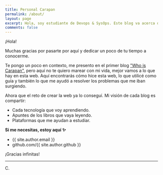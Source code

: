 ```yaml
---
title: Personal Carapan
permalink: /about/
layout: page
excerpt: Hola, soy estudiante de Devops & SysOps. Este blog va acerca de mi camino hacia el mundo Cloud.
comments: false
---
```


¡Hola!

Muchas gracias por pasarte por aquí y dedicar un poco de tu tiempo a conocerme.

Te pongo un poco en contexto, me presento en el primer blog <a href="https://misscarapan.dev/who-is-carapan/" target="_blank" rel="nofollow">"Who is Carapan"</a>, pero aquí no te quiero marear con mi vida, mejor vamos a lo que hay en esta web. Aquí encontrarás cómo hice esta web, lo que  utilicé como guía y también lo que me ayudó a resolver los problemas que me iban surgiendo. 

Ahora que el reto de crear la web ya lo conseguí. Mi visión de cada blog es compartir:
- Cada tecnología que voy aprendiendo.
- Apuntes de los libros que vaya leyendo.
- Plataformas que me ayudan a estudiar.







**Si me necesitas, estoy aquí ✨**

- {{ site.author.email }}
- github.com/{{ site.author.github }}



¡Gracias infinitas!
<hr>
C.